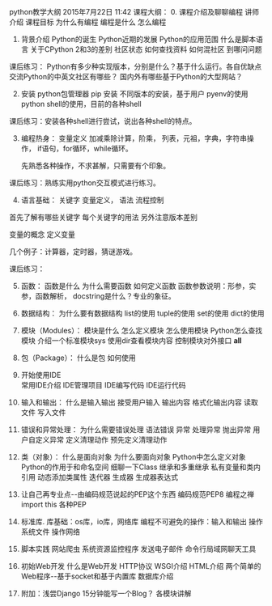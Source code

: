 python教学大纲
2015年7月22日
11:42
课程大纲：
0. 课程介绍及聊聊编程
  讲师介绍
  课程目标
  为什么有编程
  编程是什么
  怎么编程
 
1. 背景介绍
     Python的诞生
     Python近期的发展
     Python的应用范围
     什么是脚本语言
     关于CPython
     2和3的差别
     社区状态
     如何查找资料
     如何混社区
     到哪问问题
 
课后练习：
     Python有多少种实现版本，分别是什么？基于什么运行。各自优缺点
     交流Python的中英文社区有哪些？
     国内外有哪些基于Python的大型网站？
 
2. 安装
     python包管理器 pip 安装
     不同版本的安装，基于用户
     pyenv的使用
     python shell的使用，目前的各种shell
 
课后练习：安装各种shell进行尝试，说出各种shell的特点。
 
3. 编程热身：
     变量定义
     加减乘除计算，阶乘，
     列表，元祖，字典，字符串操作，
     if语句，for循环，while循环。
 
     先熟悉各种操作，不求甚解，只需要有个印象。
 
课后练习：熟练实用python交互模式进行练习。
 
4. 语言基础：
     关键字
     变量定义，
     语法
     流程控制
 
  首先了解有哪些关键字   每个关键字的用法  另外注意版本差别
 
  变量的概念
  定义变量
 
   几个例子：计算器，定时器，猜谜游戏。
 
课后练习：
 
5. 函数：
     函数是什么
     为什么需要函数
     如何定义函数
     函数参数说明：形参，实参，函数解析，
     docstring是什么？专业的象征。
 
6. 数据结构：
     为什么要有数据结构
     list的使用
     tuple的使用
     set的使用
     dict的使用
 
7. 模块（Modules）：
     模块是什么
     怎么定义模块
     怎么使用模块
     Python怎么查找模块
     介绍一个标准模块sys
     使用dir查看模块内容
     控制模块对外接口  __all__
 
8. 包（Package）：
     什么是包
     如何使用
 
9. 开始使用IDE   
     常用IDE介绍
     IDE管理项目
     IDE编写代码
     IDE运行代码
 
10. 输入和输出：
     什么是输入输出
     接受用户输入
     输出内容
     格式化输出内容
      读取文件
     写入文件
 
 
11. 错误和异常处理：
     为什么需要错误处理
     语法错误
     异常
     处理异常
     抛出异常
     用户自定义异常
     定义清理动作
     预先定义清理动作
 
12. 类（对象）：
     什么是面向对象
     为什么要面向对象
     Python中怎么定义对象
     Python的作用于和命名空间
     细聊一下Class
     继承和多重继承
     私有变量和类内引用
     动态添加类属性
     迭代器
     生成器
     生成器表达式
 
13. 让自己再专业点--由编码规范说起的PEP这个东西
     编码规范PEP8
     编程之禅import this
     各种PEP
 
13. 标准库. 库基础：os库，io库，网络库
     编程不可避免的操作：输入和输出
     操作系统文件
     操作网络
 
14. 脚本实践
     网站爬虫
     系统资源监控程序
     发送电子邮件
     命令行局域网聊天工具
 
15. 初始Web开发
     什么是Web开发
     HTTP协议
     WSGI介绍
     HTML介绍
     两个简单的Web程序--基于socket和基于内置库
     数据库介绍
 
16. 附加：浅尝Django
     15分钟能写一个Blog？
     各模块讲解
